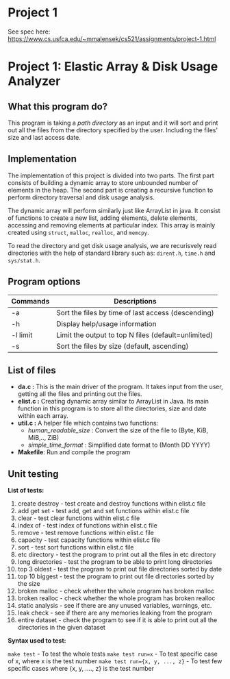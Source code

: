 # Project 1

See spec here: https://www.cs.usfca.edu/~mmalensek/cs521/assignments/project-1.html

# Project 1: Elastic Array & Disk Usage Analyzer

## What this program do?
This program is taking a <i>path directory</i> as an input and it will sort and print out all the files from the directory specified by the user. Including the files' size and last access date.

## Implementation
The implementation of this project is divided into two parts. The first part consists of building a dynamic array to store unbounded number of elements in the heap. The second part is creating a recursive function to perform directory traversal and disk usage analysis.


The dynamic array will perform similarly just like ArrayList in java. It consist of functions to create a new list, adding elements, delete elements, accessing and removing elements at particular index. This array is mainly created using ```struct```, ```malloc```, ```realloc```, and ```memcpy```.

To read the directory and get disk usage analysis, we are recurisvely read directories with the help of standard library such as: ```dirent.h```, ```time.h``` and ```sys/stat.h```.

## Program options

| Commands  | Descriptions                              |
| --------- | ----------------------------------------- |
| -a        | Sort the files by time of last access (descending)    |
| -h        |Display help/usage information             |
|-l limit   | Limit the output to top N files (default=unlimited)                                     |
|-s         |Sort the files by size (default, ascending)|

## List of files

* <b>da.c :</b>  This is the main driver of the program. It takes input from the user, getting all the files and printing out the files.
* <b>elist.c :</b> Creating dynamic array similar to ArrayList in Java. Its main function in this program is to store all the directories, size and date within each array.
* <b>util.c :</b> A helper file which contains two functions:
    - <i>human_readable_size</i> : Convert the size of the file to (Byte, KiB, MiB,.., ZiB)
    - <i>simple_time_format</i> : Simplified date format to (Month DD YYYY)
* <b>Makefile</b>: Run and compile the program

## Unit testing
<b>List of tests:</b>
1.  create destroy - test create and destroy functions within elist.c file
2.  add get set - test add, get and set functions within elist.c file
3.  clear - test clear functions within elist.c file
4.  index of - test index of functions within elist.c file
5.  remove - test remove functions within elist.c file
6.  capacity - test capacity functions within elist.c file
7.  sort - test sort functions within elist.c file
8.  etc directory - test the program to print out all the files in etc directory
9.  long directories - test the program to be able to print long directories
10.  top 3 oldest - test the program to print out file directories sorted by date
11.  top 10 biggest - test the program to print out file directories sorted by the size
12.  broken malloc - check whether the whole program has broken malloc
13.  broken realloc - check whether the whole program has broken realloc
14.  static analysis - see if there are any unused variables, warnings, etc.
15.  leak check - see if there are any memories leaking from the program
16.  entire dataset - check the program to see if it is able to print out all the directories in the given dataset

<b>Syntax used to test:</b>

```make test``` - To test the whole tests
```make test run=x``` - To test specific case of x, where x is the test number
```make test run={x, y, ..., z}``` - To test few specific cases where {x, y, ...., z} is the test number
